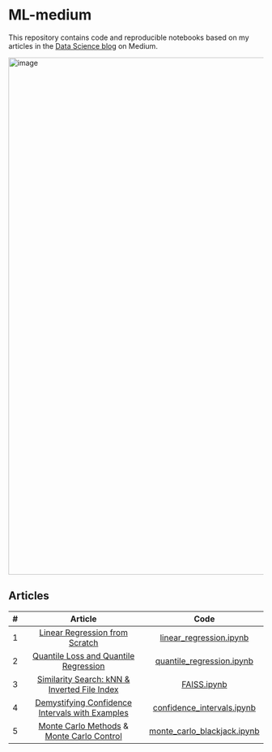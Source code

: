# ML-medium
This repository contains code and reproducible notebooks based on my articles in the [Data Science blog](https://medium.com/@slavahead) on Medium.

<img width="1019" alt="image" src="https://user-images.githubusercontent.com/42523164/197012596-319ae220-0b24-4d68-a84b-cdddb2291fe8.png">

## Articles
| # | Article | Code |
|:---:|:---:|:--------------------------:|
|1| [Linear Regression from Scratch](https://medium.com/@slavahead/linear-regression-from-scratch-e4db8c6d81db) | [linear_regression.ipynb](linear_regression.ipynb)
|2| [Quantile Loss and Quantile Regression](https://medium.com/@slavahead/quantile-loss-and-quantile-regression-b0689c13f54d) | [quantile_regression.ipynb](quantile_regression.ipynb) |
|3| [Similarity Search: kNN & Inverted File Index](https://medium.com/@slavahead/similarity-search-knn-inverted-file-index-7cab80cc0e79) | [FAISS.ipynb](similarity_search/FAISS.ipynb) |
|4| [Demystifying Confidence Intervals with Examples](https://medium.com/towards-data-science/demystifying-confidence-intervals-with-examples-7bdef30f7b0a) | [confidence_intervals.ipynb](confidence_intervals.ipynb) |
|5| [Monte Carlo Methods](#) & [Monte Carlo Control](#) | [monte_carlo_blackjack.ipynb](monte_carlo_blackjack.ipynb) |
